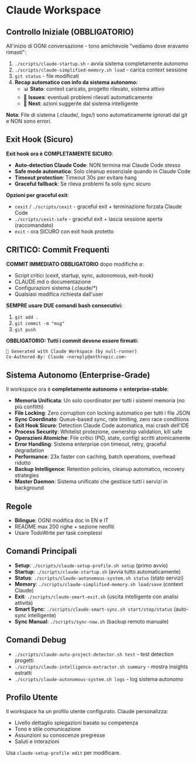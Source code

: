 # Claude Workspace

<!-- CLAUDE.MD deve essere MINIMAL - solo direttive essenziali, niente commenti inutili -->

## Controllo Iniziale (OBBLIGATORIO)
All'inizio di OGNI conversazione - tono amichevole "vediamo dove eravamo rimasti":
1. `./scripts/claude-startup.sh` - avvia sistema completamente autonomo
2. `./scripts/claude-simplified-memory.sh load` - carica context sessione
3. `git status` - file modificati
4. **Recap automatico con info da sistema autonomo:**
   - 📊 **Stato**: context caricato, progetto rilevato, sistema attivo
   - 🚨 **Issues**: eventuali problemi rilevati automaticamente  
   - 🎯 **Next**: azioni suggerite dal sistema intelligente

**Nota**: File di sistema (.claude/*, logs/*) sono automaticamente ignorati dal git e NON sono errori.

## Exit Hook (Sicuro)
**Exit hook ora è COMPLETAMENTE SICURO**:
- **Auto-detection Claude Code**: NON termina mai Claude Code stesso
- **Safe mode automatico**: Solo cleanup essenziale quando in Claude Code
- **Timeout protection**: Timeout 30s per evitare hang
- **Graceful fallback**: Se rileva problemi fa solo sync sicuro

**Opzioni per graceful exit**:
- `cexit` / `./scripts/cexit` - graceful exit + terminazione forzata Claude Code
- `./scripts/cexit-safe` - graceful exit + lascia sessione aperta (raccomandato)  
- `exit` - ora SICURO con exit hook protetto

## CRITICO: Commit Frequenti
**COMMIT IMMEDIATO OBBLIGATORIO** dopo modifiche a:
- Script critici (cexit, startup, sync, autonomous, exit-hook)
- CLAUDE.md o documentazione
- Configurazioni sistema (.claude/*)
- Qualsiasi modifica richiesta dall'user

**SEMPRE usare DUE comandi bash consecutivi:**
1. `git add .`
2. `git commit -m "msg"`
3. `git push`

**OBBLIGATORIO: Tutti i commit devono essere firmati:**
```bash
🤖 Generated with Claude Workspace (by null-runner)
Co-Authored-By: Claude <noreply@anthropic.com>
```

## Sistema Autonomo (Enterprise-Grade)
Il workspace ora è **completamente autonomo** e **enterprise-stable**:
- **Memoria Unificata**: Un solo coordinator per tutti i sistemi memoria (no più conflitti)
- **File Locking**: Zero corruption con locking automatico per tutti i file JSON
- **Sync Coordinato**: Queue-based sync, rate limiting, zero race conditions
- **Exit Hook Sicuro**: Detection Claude Code automatica, mai crash dell'IDE
- **Process Security**: Whitelist protezione, ownership validation, kill safe
- **Operazioni Atomiche**: File critici (PID, state, config) scritti atomicamente
- **Error Handling**: Sistema enterprise con timeout, retry, graceful degradation
- **Performance**: 23x faster con caching, batch operations, overhead ridotto
- **Backup Intelligence**: Retention policies, cleanup automatico, recovery strategies
- **Master Daemon**: Sistema unificato che gestisce tutti i servizi in background

## Regole
- **Bilingue**: OGNI modifica doc in EN e IT 
- README max 200 righe + sezione neofiti
- Usare TodoWrite per task complessi

## Comandi Principali
- **Setup**: `./scripts/claude-setup-profile.sh setup` (primo avvio)
- **Startup**: `./scripts/claude-startup.sh` (avvia tutto automaticamente)
- **Status**: `./scripts/claude-autonomous-system.sh status` (stato servizi)
- **Memory**: `./scripts/claude-simplified-memory.sh load/save` (context Claude)
- **Exit**: `./scripts/claude-smart-exit.sh` (uscita intelligente con analisi attività)
- **Smart Sync**: `./scripts/claude-smart-sync.sh start/stop/status` (auto-sync intelligente)
- **Sync Manual**: `./scripts/sync-now.sh` (backup remoto manuale)

## Comandi Debug
- `./scripts/claude-auto-project-detector.sh test` - test detection progetti
- `./scripts/claude-intelligence-extractor.sh summary` - mostra insights estratti
- `./scripts/claude-autonomous-system.sh logs` - log sistema autonomo

## Profilo Utente
Il workspace ha un profilo utente configurato. Claude personalizza:
- Livello dettaglio spiegazioni basato su competenza
- Tono e stile comunicazione  
- Assunzioni su conoscenze pregresse
- Saluti e interazioni

Usa `claude-setup-profile edit` per modificare.
